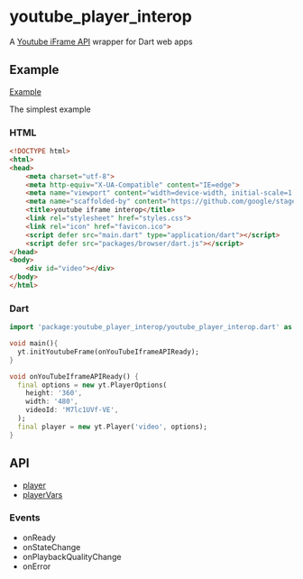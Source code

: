 # youtube_player_interop

A [Youtube iFrame API](https://developers.google.com/youtube/player_parameters) wrapper for Dart web apps

## Example

[Example](https://rxlabz.github.io/youtube_player_interop)

The simplest example

### HTML

```html
<!DOCTYPE html>
<html>
<head>
    <meta charset="utf-8">
    <meta http-equiv="X-UA-Compatible" content="IE=edge">
    <meta name="viewport" content="width=device-width, initial-scale=1.0">
    <meta name="scaffolded-by" content="https://github.com/google/stagehand">
    <title>youtube iframe interop</title>
    <link rel="stylesheet" href="styles.css">
    <link rel="icon" href="favicon.ico">
    <script defer src="main.dart" type="application/dart"></script>
    <script defer src="packages/browser/dart.js"></script>
</head>
<body>
    <div id="video"></div>
</body>
</html>

```

### Dart

```dart
import 'package:youtube_player_interop/youtube_player_interop.dart' as yt;

void main(){
  yt.initYoutubeFrame(onYouTubeIframeAPIReady);
}

void onYouTubeIframeAPIReady() {
  final options = new yt.PlayerOptions(
    height: '360',
    width: '480',
    videoId: 'M7lc1UVf-VE',
  );
  final player = new yt.Player('video', options);
}
```

## API

- [player](https://developers.google.com/youtube/iframe_api_reference?hl=fr#Functions)
- [playerVars]()

### Events

- onReady
- onStateChange
- onPlaybackQualityChange
- onError